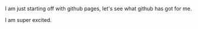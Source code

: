 I am just starting off with github pages, let's see what github has got for me.

I am super excited.
